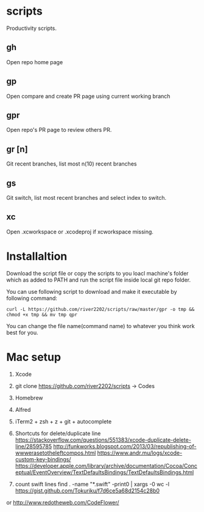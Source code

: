 # scripts
Productivity scripts.


## gh
Open repo home page

## gp
Open compare and create PR page using current working branch

## gpr
Open repo's PR page to review others PR.

## gr [n]
Git recent branches, list most n(10) recent branches

## gs
Git switch, list most recent branches and select index to switch.

## xc
Open .xcworkspace or .xcodeproj if xcworkspace missing.

# Installaltion
Download the script file or copy the scripts to you loacl machine's folder which as added to PATH and run the script file inside local git repo folder.

You can use following script to download and make it  executable by following command:

`curl -L https://github.com/river2202/scripts/raw/master/gpr -o tmp && chmod +x tmp && mv tmp qpr`

You can change the file name(command name) to whatever you think work best for you.

# Mac setup
1. Xcode
2. git clone https://github.com/river2202/scripts -> Codes
3. Homebrew
4. Alfred
5. iTerm2 + zsh + z + git + autocomplete
6. Shortcuts for delete/duplicate line
https://stackoverflow.com/questions/551383/xcode-duplicate-delete-line/28595785
http://funkworks.blogspot.com/2013/03/republishing-of-wwwerasetotheleftcompos.html
https://www.andr.mu/logs/xcode-custom-key-bindings/
https://developer.apple.com/library/archive/documentation/Cocoa/Conceptual/EventOverview/TextDefaultsBindings/TextDefaultsBindings.html


7. count swift lines
find . -name "*.swift" -print0 | xargs -0 wc -l
https://gist.github.com/Tokuriku/f7d6ce5a68d2154c28b0

or 
http://www.redotheweb.com/CodeFlower/
